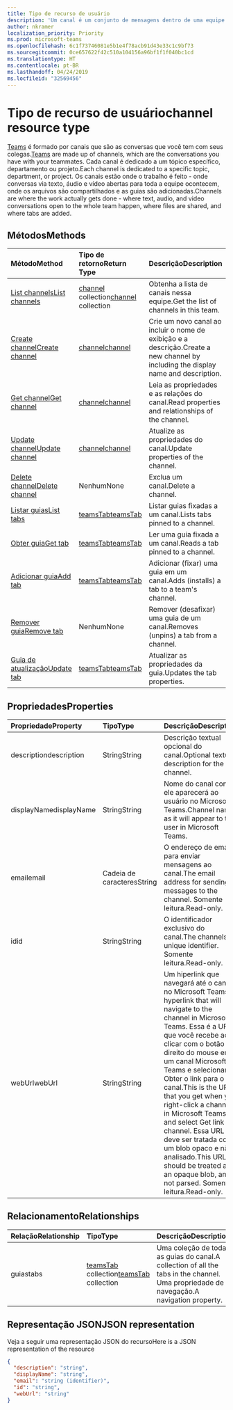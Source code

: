 ```yaml
---
title: Tipo de recurso de usuário
description: 'Um canal é um conjunto de mensagens dentro de uma equipe. '
author: nkramer
localization_priority: Priority
ms.prod: microsoft-teams
ms.openlocfilehash: 6c1f73746081e5b1e4f78acb91d43e33c1c9bf73
ms.sourcegitcommit: 0ce657622f42c510a104156a96bf1f1f040bc1cd
ms.translationtype: HT
ms.contentlocale: pt-BR
ms.lasthandoff: 04/24/2019
ms.locfileid: "32569456"
---
```

# <a name="channel-resource-type"></a><span data-ttu-id="057fd-103">Tipo de recurso de usuário</span><span class="sxs-lookup"><span data-stu-id="057fd-103">channel resource type</span></span>

<span data-ttu-id="057fd-104">[Teams](../resources/team.md) é formado por canais que são as conversas que você tem com seus colegas.</span><span class="sxs-lookup"><span data-stu-id="057fd-104">[Teams](../resources/team.md) are made up of channels, which are the conversations you have with your teammates.</span></span> <span data-ttu-id="057fd-105">Cada canal é dedicado a um tópico específico, departamento ou projeto.</span><span class="sxs-lookup"><span data-stu-id="057fd-105">Each channel is dedicated to a specific topic, department, or project.</span></span>
<span data-ttu-id="057fd-106">Os canais estão onde o trabalho é feito - onde conversas via texto, áudio e vídeo abertas para toda a equipe ocontecem, onde os arquivos são compartilhados e as guias são adicionadas.</span><span class="sxs-lookup"><span data-stu-id="057fd-106">Channels are where the work actually gets done - where text, audio, and video conversations open to the whole team happen, where files are shared, and where tabs are added.</span></span>

## <a name="methods"></a><span data-ttu-id="057fd-107">Métodos</span><span class="sxs-lookup"><span data-stu-id="057fd-107">Methods</span></span>

| <span data-ttu-id="057fd-108">Método</span><span class="sxs-lookup"><span data-stu-id="057fd-108">Method</span></span>       | <span data-ttu-id="057fd-109">Tipo de retorno</span><span class="sxs-lookup"><span data-stu-id="057fd-109">Return Type</span></span>  |<span data-ttu-id="057fd-110">Descrição</span><span class="sxs-lookup"><span data-stu-id="057fd-110">Description</span></span>|
|:---------------|:--------|:----------|
|[<span data-ttu-id="057fd-111">List channels</span><span class="sxs-lookup"><span data-stu-id="057fd-111">List channels</span></span>](../api/channel-list.md) | <span data-ttu-id="057fd-112">[channel](channel.md) collection</span><span class="sxs-lookup"><span data-stu-id="057fd-112">[channel](channel.md) collection</span></span> | <span data-ttu-id="057fd-113">Obtenha a lista de canais nessa equipe.</span><span class="sxs-lookup"><span data-stu-id="057fd-113">Get the list of channels in this team.</span></span>|
|[<span data-ttu-id="057fd-114">Create channel</span><span class="sxs-lookup"><span data-stu-id="057fd-114">Create channel</span></span>](../api/channel-post.md) | [<span data-ttu-id="057fd-115">channel</span><span class="sxs-lookup"><span data-stu-id="057fd-115">channel</span></span>](channel.md) | <span data-ttu-id="057fd-116">Crie um novo canal ao incluir o nome de exibição e a descrição.</span><span class="sxs-lookup"><span data-stu-id="057fd-116">Create a new channel by including the display name and description.</span></span>|
|[<span data-ttu-id="057fd-117">Get channel</span><span class="sxs-lookup"><span data-stu-id="057fd-117">Get channel</span></span>](../api/channel-get.md) | [<span data-ttu-id="057fd-118">channel</span><span class="sxs-lookup"><span data-stu-id="057fd-118">channel</span></span>](channel.md) | <span data-ttu-id="057fd-119">Leia as propriedades e as relações do canal.</span><span class="sxs-lookup"><span data-stu-id="057fd-119">Read properties and relationships of the channel.</span></span>|
|[<span data-ttu-id="057fd-120">Update channel</span><span class="sxs-lookup"><span data-stu-id="057fd-120">Update channel</span></span>](../api/channel-patch.md) | [<span data-ttu-id="057fd-121">channel</span><span class="sxs-lookup"><span data-stu-id="057fd-121">channel</span></span>](channel.md) | <span data-ttu-id="057fd-122">Atualize as propriedades do canal.</span><span class="sxs-lookup"><span data-stu-id="057fd-122">Update properties of the channel.</span></span>|
|[<span data-ttu-id="057fd-123">Delete channel</span><span class="sxs-lookup"><span data-stu-id="057fd-123">Delete channel</span></span>](../api/channel-delete.md) | <span data-ttu-id="057fd-124">Nenhum</span><span class="sxs-lookup"><span data-stu-id="057fd-124">None</span></span> | <span data-ttu-id="057fd-125">Exclua um canal.</span><span class="sxs-lookup"><span data-stu-id="057fd-125">Delete a channel.</span></span>|
|[<span data-ttu-id="057fd-126">Listar guias</span><span class="sxs-lookup"><span data-stu-id="057fd-126">List tabs</span></span>](../api/teamstab-list.md) | [<span data-ttu-id="057fd-127">teamsTab</span><span class="sxs-lookup"><span data-stu-id="057fd-127">teamsTab</span></span>](teamstab.md) | <span data-ttu-id="057fd-128">Listar guias fixadas a um canal.</span><span class="sxs-lookup"><span data-stu-id="057fd-128">Lists tabs pinned to a channel.</span></span>|
|[<span data-ttu-id="057fd-129">Obter guia</span><span class="sxs-lookup"><span data-stu-id="057fd-129">Get tab</span></span>](../api/teamstab-get.md) | [<span data-ttu-id="057fd-130">teamsTab</span><span class="sxs-lookup"><span data-stu-id="057fd-130">teamsTab</span></span>](teamstab.md) | <span data-ttu-id="057fd-131">Ler uma guia fixada a um canal.</span><span class="sxs-lookup"><span data-stu-id="057fd-131">Reads a tab pinned to a channel.</span></span>|
|[<span data-ttu-id="057fd-132">Adicionar guia</span><span class="sxs-lookup"><span data-stu-id="057fd-132">Add tab</span></span>](../api/teamstab-add.md) | [<span data-ttu-id="057fd-133">teamsTab</span><span class="sxs-lookup"><span data-stu-id="057fd-133">teamsTab</span></span>](teamstab.md) | <span data-ttu-id="057fd-134">Adicionar (fixar) uma guia em um canal.</span><span class="sxs-lookup"><span data-stu-id="057fd-134">Adds (installs) a tab to a team's channel.</span></span>|
|[<span data-ttu-id="057fd-135">Remover guia</span><span class="sxs-lookup"><span data-stu-id="057fd-135">Remove tab</span></span>](../api/teamstab-delete.md) | <span data-ttu-id="057fd-136">Nenhum</span><span class="sxs-lookup"><span data-stu-id="057fd-136">None</span></span> | <span data-ttu-id="057fd-137">Remover (desafixar) uma guia de um canal.</span><span class="sxs-lookup"><span data-stu-id="057fd-137">Removes (unpins) a tab from a channel.</span></span>|
|[<span data-ttu-id="057fd-138">Guia de atualização</span><span class="sxs-lookup"><span data-stu-id="057fd-138">Update tab</span></span>](../api/teamstab-update.md) | [<span data-ttu-id="057fd-139">teamsTab</span><span class="sxs-lookup"><span data-stu-id="057fd-139">teamsTab</span></span>](teamstab.md) | <span data-ttu-id="057fd-140">Atualizar as propriedades da guia.</span><span class="sxs-lookup"><span data-stu-id="057fd-140">Updates the tab properties.</span></span>|

## <a name="properties"></a><span data-ttu-id="057fd-141">Propriedades</span><span class="sxs-lookup"><span data-stu-id="057fd-141">Properties</span></span>
| <span data-ttu-id="057fd-142">Propriedade</span><span class="sxs-lookup"><span data-stu-id="057fd-142">Property</span></span>     | <span data-ttu-id="057fd-143">Tipo</span><span class="sxs-lookup"><span data-stu-id="057fd-143">Type</span></span>   |<span data-ttu-id="057fd-144">Descrição</span><span class="sxs-lookup"><span data-stu-id="057fd-144">Description</span></span>|
|:---------------|:--------|:----------|
|<span data-ttu-id="057fd-145">description</span><span class="sxs-lookup"><span data-stu-id="057fd-145">description</span></span>|<span data-ttu-id="057fd-146">String</span><span class="sxs-lookup"><span data-stu-id="057fd-146">String</span></span>|<span data-ttu-id="057fd-147">Descrição textual opcional do canal.</span><span class="sxs-lookup"><span data-stu-id="057fd-147">Optional textual description for the channel.</span></span>|
|<span data-ttu-id="057fd-148">displayName</span><span class="sxs-lookup"><span data-stu-id="057fd-148">displayName</span></span>|<span data-ttu-id="057fd-149">String</span><span class="sxs-lookup"><span data-stu-id="057fd-149">String</span></span>|<span data-ttu-id="057fd-150">Nome do canal como ele aparecerá ao usuário no Microsoft Teams.</span><span class="sxs-lookup"><span data-stu-id="057fd-150">Channel name as it will appear to the user in Microsoft Teams.</span></span>|
|<span data-ttu-id="057fd-151">email</span><span class="sxs-lookup"><span data-stu-id="057fd-151">email</span></span>|<span data-ttu-id="057fd-152">Cadeia de caracteres</span><span class="sxs-lookup"><span data-stu-id="057fd-152">String</span></span>| <span data-ttu-id="057fd-153">O endereço de email para enviar mensagens ao canal.</span><span class="sxs-lookup"><span data-stu-id="057fd-153">The email address for sending messages to the channel.</span></span> <span data-ttu-id="057fd-154">Somente leitura.</span><span class="sxs-lookup"><span data-stu-id="057fd-154">Read-only.</span></span>|
|<span data-ttu-id="057fd-155">id</span><span class="sxs-lookup"><span data-stu-id="057fd-155">id</span></span>|<span data-ttu-id="057fd-156">String</span><span class="sxs-lookup"><span data-stu-id="057fd-156">String</span></span>|<span data-ttu-id="057fd-157">O identificador exclusivo do canal.</span><span class="sxs-lookup"><span data-stu-id="057fd-157">The channels's unique identifier.</span></span> <span data-ttu-id="057fd-158">Somente leitura.</span><span class="sxs-lookup"><span data-stu-id="057fd-158">Read-only.</span></span>|
|<span data-ttu-id="057fd-159">webUrl</span><span class="sxs-lookup"><span data-stu-id="057fd-159">webUrl</span></span>|<span data-ttu-id="057fd-160">String</span><span class="sxs-lookup"><span data-stu-id="057fd-160">String</span></span>|<span data-ttu-id="057fd-161">Um hiperlink que navegará até o canal no Microsoft Teams.</span><span class="sxs-lookup"><span data-stu-id="057fd-161">A hyperlink that will navigate to the channel in Microsoft Teams.</span></span> <span data-ttu-id="057fd-162">Essa é a URL que você recebe ao clicar com o botão direito do mouse em um canal Microsoft Teams e selecionar Obter o link para o canal.</span><span class="sxs-lookup"><span data-stu-id="057fd-162">This is the URL that you get when you right-click a channel in Microsoft Teams and select Get link to channel.</span></span> <span data-ttu-id="057fd-163">Essa URL deve ser tratada como um blob opaco e não analisado.</span><span class="sxs-lookup"><span data-stu-id="057fd-163">This URL should be treated as an opaque blob, and not parsed.</span></span> <span data-ttu-id="057fd-164">Somente leitura.</span><span class="sxs-lookup"><span data-stu-id="057fd-164">Read-only.</span></span>|

## <a name="relationships"></a><span data-ttu-id="057fd-165">Relacionamento</span><span class="sxs-lookup"><span data-stu-id="057fd-165">Relationships</span></span>
| <span data-ttu-id="057fd-166">Relação</span><span class="sxs-lookup"><span data-stu-id="057fd-166">Relationship</span></span> | <span data-ttu-id="057fd-167">Tipo</span><span class="sxs-lookup"><span data-stu-id="057fd-167">Type</span></span>   |<span data-ttu-id="057fd-168">Descrição</span><span class="sxs-lookup"><span data-stu-id="057fd-168">Description</span></span>|
|:---------------|:--------|:----------|
|<span data-ttu-id="057fd-169">guias</span><span class="sxs-lookup"><span data-stu-id="057fd-169">tabs</span></span>|<span data-ttu-id="057fd-170">[teamsTab](../resources/teamstab.md) collection</span><span class="sxs-lookup"><span data-stu-id="057fd-170">[teamsTab](../resources/teamstab.md) collection</span></span>|<span data-ttu-id="057fd-171">Uma coleção de todas as guias do canal.</span><span class="sxs-lookup"><span data-stu-id="057fd-171">A collection of all the tabs in the channel.</span></span> <span data-ttu-id="057fd-172">Uma propriedade de navegação.</span><span class="sxs-lookup"><span data-stu-id="057fd-172">A navigation property.</span></span>|


## <a name="json-representation"></a><span data-ttu-id="057fd-173">Representação JSON</span><span class="sxs-lookup"><span data-stu-id="057fd-173">JSON representation</span></span>

<span data-ttu-id="057fd-174">Veja a seguir uma representação JSON do recurso</span><span class="sxs-lookup"><span data-stu-id="057fd-174">Here is a JSON representation of the resource</span></span>

<!-- {
  "blockType": "resource",
  "keyProperty": "id",
  "@odata.type": "microsoft.graph.channel"
}-->

```json
{
  "description": "string",
  "displayName": "string",
  "email": "string (identifier)",
  "id": "string",
  "webUrl": "string"
}

```


<!-- uuid: 8fcb5dbc-d5aa-4681-8e31-b001d5168d79
2015-10-25 14:57:30 UTC -->
<!-- {
  "type": "#page.annotation",
  "description": "channel resource",
  "keywords": "",
  "section": "documentation",
  "tocPath": ""
}-->
